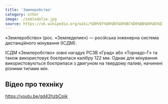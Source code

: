 ```yaml
---
title: 'Землеробство'
category: other
image: ./zemledelie.jpg
source: https://uk.wikipedia.org/wiki/%D0%97%D0%B5%D0%BC%D0%BB%D0%B5%D1%80%D0%BE%D0%B1%D1%81%D1%82%D0%B2%D0%BE_(%D1%81%D0%B8%D1%81%D1%82%D0%B5%D0%BC%D0%B0_%D0%BC%D1%96%D0%BD%D1%83%D0%B2%D0%B0%D0%BD%D0%BD%D1%8F)
---
```


«Землеробство» (рос. «Земледелие») — російська інженерна система дистанційного мінування (ІСДМ).

ІСДМ «Землеробство» зовні нагадує РСЗВ «Град» або «Торнадо-Г» та також використовує боєприпаси калібру 122 мм. Однак для мінування використовуються боєприпаси з двигуном на твердому паливі, начинені різними типами мін.

## Відео про техніку

https://youtu.be/gd42hzbCpik
